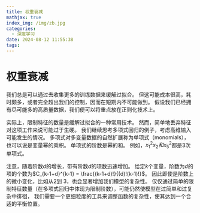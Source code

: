 ```yaml
---
title: 权重衰减
mathjax: true
index_img: /img/zb.jpg
categories:
  - 深度学习
date: 2024-08-12 11:55:38
tags:
---
```

# 权重衰减
我们总是可以通过去收集更多的训练数据来缓解过拟合。 但这可能成本很高，耗时颇多，或者完全超出我们的控制，因而在短期内不可能做到。 假设我们已经拥有尽可能多的高质量数据，我们便可以将重点放在正则化技术上。

实际上，限制特征的数量是缓解过拟合的一种常用技术。 然而，简单地丢弃特征对这项工作来说可能过于生硬。 我们继续思考多项式回归的例子，考虑高维输入可能发生的情况。 多项式对多变量数据的自然扩展称为单项式（monomials）， 也可以说是变量幂的乘积。 单项式的阶数是幂的和。 例如，$x_1 ^2 x_2 和 x_5 ^2$都是3次单项式。

注意，随着阶数$d$的增长，带有阶数$d$的项数迅速增加。 给定$k$个变量，阶数为$d$的项的个数为$C_{k-1+d}^{k-1} =  \frac{(k-1+d)!}{(d)!(k-1)!}$。 因此即使是阶数上的微小变化，比如从2到 3，也会显著增加我们模型的复杂性。 仅仅通过简单的限制特征数量（在多项式回归中体现为限制阶数），可能仍然使模型在过简单和过复杂中徘徊， 我们需要一个更细粒度的工具来调整函数的复杂性，使其达到一个合适的平衡位置。



